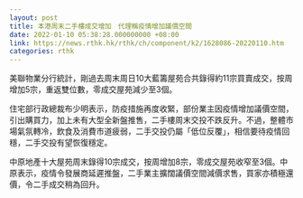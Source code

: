 ```yaml
---
layout: post
title: 本港周末二手樓成交增加　代理稱疫情增加議價空間
date: 2022-01-10 05:38:28.000000000 +08:00
link: https://news.rthk.hk/rthk/ch/component/k2/1628086-20220110.htm
categories: rthk
---
```


美聯物業分行統計，剛過去周末周日10大藍籌屋苑合共錄得約11宗買賣成交，按周增加5宗，重返雙位數，零成交屋苑減少至3個。

住宅部行政總裁布少明表示，防疫措施再度收緊，部份業主因疫情增加議價空間，引出購買力，加上未有大型全新盤推售，二手樓周末交投不跌反升。不過，整體市場氣氛轉冷，飲食及消費市道疲弱，二手交投仍屬「低位反覆」，相信要待疫情回穩，二手交投有望恢復穩定。

中原地產十大屋苑周末錄得10宗成交，按周增加8宗，零成交屋苑收窄至3個。中原表示，疫情令發展商延遲推盤，二手業主擴闊議價空間減價求售，買家亦積極還價，令二手成交稍為回升。

